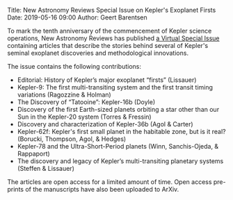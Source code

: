 Title: New Astronomy Reviews Special Issue on Kepler's Exoplanet Firsts
Date: 2019-05-16 09:00
Author: Geert Barentsen

To mark the tenth anniversary of the commencement of Kepler science operations,
New Astronomy Reviews has published [a Virtual Special Issue](https://www.sciencedirect.com/journal/new-astronomy-reviews/special-issue/10VHV3PN3RS) containing articles
that describe the stories behind several of Kepler's seminal exoplanet discoveries
and methodological innovations. 

The issue contains the following contributions:

* Editorial: History of Kepler’s major exoplanet “firsts” (Lissauer)
* Kepler-9: The first multi-transiting system and the first transit timing variations (Ragozzine & Holman)
* The Discovery of “Tatooine”: Kepler-16b (Doyle)
* Discovery of the first Earth-sized planets orbiting a star other than our Sun in the Kepler-20 system (Torres & Fressin)
* Discovery and characterization of Kepler-36b (Agol & Carter)
* Kepler-62f: Kepler's first small planet in the habitable zone, but is it real? (Borucki, Thompson, Agol, & Hedges)
* Kepler-78 and the Ultra-Short-Period planets (Winn, Sanchis-Ojeda, & Rappaport)
* The discovery and legacy of Kepler’s multi-transiting planetary systems (Steffen & Lissauer)

The articles are open access for a limited amount of time.  Open access pre-prints of the manuscripts have also been uploaded to ArXiv.

